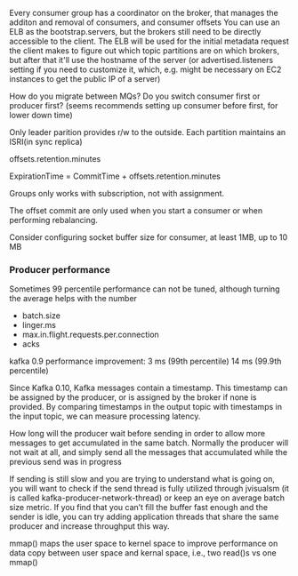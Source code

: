 Every consumer group has a coordinator on the broker, that manages the additon and removal of consumers, and consumer offsets
You can use an ELB as the bootstrap.servers, but the brokers still need to be directly accessible to the client. The ELB will be used for the initial metadata request the client makes to figure out which topic partitions are on which brokers, but after that it'll use the hostname of the server (or advertised.listeners setting if you need to customize it, which, e.g. might be necessary on EC2 instances to get the public IP of a server)

How do you migrate between MQs? Do you switch consumer first or producer first? (seems recommends setting up consumer before first, for lower down time)

Only leader parition provides r/w to the outside. Each partition maintains an ISRI(in sync replica)

offsets.retention.minutes

ExpirationTime = CommitTime + offsets.retention.minutes

Groups only works with subscription, not with assignment.

The offset commit are only used when you start a consumer or when performing rebalancing.

Consider configuring socket buffer size for consumer, at least 1MB, up to 10 MB 

### Producer performance

Sometimes 99 percentile performance can not be tuned, although turning the average helps with the number

* batch.size
* linger.ms
* max.in.flight.requests.per.connection
* acks

kafka 0.9 performance improvement:
3 ms (99th percentile)
14 ms (99.9th percentile)

Since Kafka 0.10, Kafka messages contain a timestamp. This timestamp can be assigned by the producer, or is assigned by the broker if none is provided. By comparing timestamps in the output topic with timestamps in the input topic, we can measure processing latency.

How long will the producer wait before sending in order to allow more messages to get accumulated in the same batch. Normally the producer will not wait at all, and simply send all the messages that accumulated while the previous send was in progress

If sending is still slow and you are trying to understand what is going on, you will want to check if the send thread is fully utilized through jvisualsm (it is called kafka-producer-network-thread) or keep an eye on average batch size metric. If you find that you can’t fill the buffer fast enough and the sender is idle, you can try adding application threads that share the same producer and increase throughput this way.

mmap() maps the user space to kernel space to improve performance on data copy between user space and kernal space, i.e., two read()s vs one mmap()

